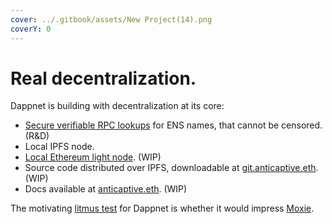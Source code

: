 ```yaml
---
cover: ../.gitbook/assets/New Project(14).png
coverY: 0
---
```


# Real decentralization.

Dappnet is building with decentralization at its core:

* [Secure verifiable RPC lookups](https://github.com/liamzebedee/eth-verifiable-rpc) for ENS names, that cannot be censored. (R\&D)
* Local IPFS node.
* [Local Ethereum light node](https://github.com/gliss-co/dappnet-features/issues/4). (WIP)
* Source code distributed over IPFS, downloadable at [git.anticaptive.eth](https://git.anticaptive.eth.limo).  (WIP)
* Docs available at [anticaptive.eth](https://anticaptive.eth.limo).  (WIP)

The motivating [litmus test](https://en.wikipedia.org/wiki/Litmus\_test\_\(politics\)) for Dappnet is whether it would impress [Moxie](https://www.cryptologie.net/article/548/in-response-to-moxies-doubts-on-web3/).

